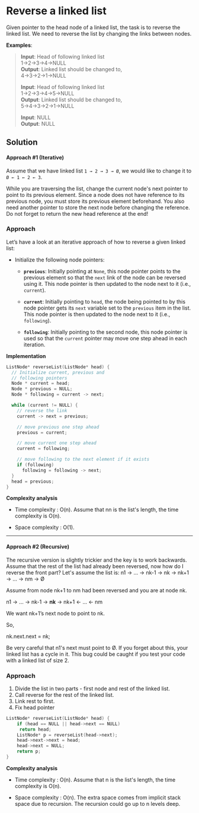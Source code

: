 # Reverse a linked list
Given pointer to the head node of a linked list, the task is to reverse the linked list. We need to reverse the list by changing the links between nodes.

**Examples**:

> **Input**: Head of following linked list  
> 1->2->3->4->NULL  
> **Output**: Linked list should be changed to,  
> 4->3->2->1->NULL
> 
> **Input**: Head of following linked list  
> 1->2->3->4->5->NULL  
> **Output**: Linked list should be changed to,  
> 5->4->3->2->1->NULL
> 
> **Input**: NULL  
> **Output**: NULL
## Solution


#### Approach #1 (Iterative) 
Assume that we have linked list  `1 → 2 → 3 → Ø`, we would like to change it to  `Ø ← 1 ← 2 ← 3`.

While you are traversing the list, change the current node's next pointer to point to its previous element. Since a node does not have reference to its previous node, you must store its previous element beforehand. You also need another pointer to store the next node before changing the reference. Do not forget to return the new head reference at the end!

### Approach

Let’s have a look at an iterative approach of how to reverse a given linked list:

-   Initialize the following node pointers:
    -   **`previous`**: Initially pointing at  `None`, this node pointer points to the previous element so that the  `next`  link of the node can be reversed using it. This node pointer is then updated to the node next to it (i.e.,  `current`).
        
    -   **`current`**: Initially pointing to  `head`, the node being pointed to by this node pointer gets its  `next`  variable set to the  `previous`  item in the list. This node pointer is then updated to the node next to it (i.e.,  `following`).
        
    -   **`following`**: Initially pointing to the second node, this node pointer​ is used so that the  `current`  pointer may move one step ahead in each iteration.

**Implementation**
```c++
ListNode* reverseList(ListNode* head) {
  // Initialize current, previous and 
  // following pointers 
  Node * current = head;
  Node * previous = NULL;
  Node * following = current -> next;

  while (current != NULL) {
    // reverse the link
    current -> next = previous;

    // move previous one step ahead
    previous = current;

    // move current one step ahead
    current = following;

    // move following to the next element if it exists
    if (following)
      following = following -> next;
  }
  head = previous;
}

```

**Complexity analysis**

-   Time complexity : O(n). Assume that  nn  is the list's length, the time complexity is  O(n).
    
-   Space complexity :  O(1).
    

----------

#### Approach #2 (Recursive)

The recursive version is slightly trickier and the key is to work backwards. Assume that the rest of the list had already been reversed, now how do I reverse the front part? Let's assume the list is: n1  → … → nk-1  → nk  → nk+1  → … → nm  → Ø

Assume from node nk+1  to nm  had been reversed and you are at node nk.

n1  → … → nk-1  →  **nk**  → nk+1  ← … ← nm

We want nk+1’s next node to point to nk.

So,

nk.next.next = nk;

Be very careful that n1's next must point to Ø. If you forget about this, your linked list has a cycle in it. This bug could be caught if you test your code with a linked list of size 2.
### Approach
 1) Divide the list in two parts - first node and 
      rest of the linked list.
   2) Call reverse for the rest of the linked list.
   3) Link rest to first.
   4) Fix head pointer
```c++
ListNode* reverseList(ListNode* head) {
    if (head == NULL || head->next == NULL)
     return head;
    ListNode* p = reverseList(head->next);
    head->next->next = head;
    head->next = NULL;
    return p;
}

```

**Complexity analysis**

-   Time complexity :  O(n). Assume that n is the list's length, the time complexity is  O(n).
    
-   Space complexity :  O(n). The extra space comes from implicit stack space due to recursion. The recursion could go up to n levels deep.
